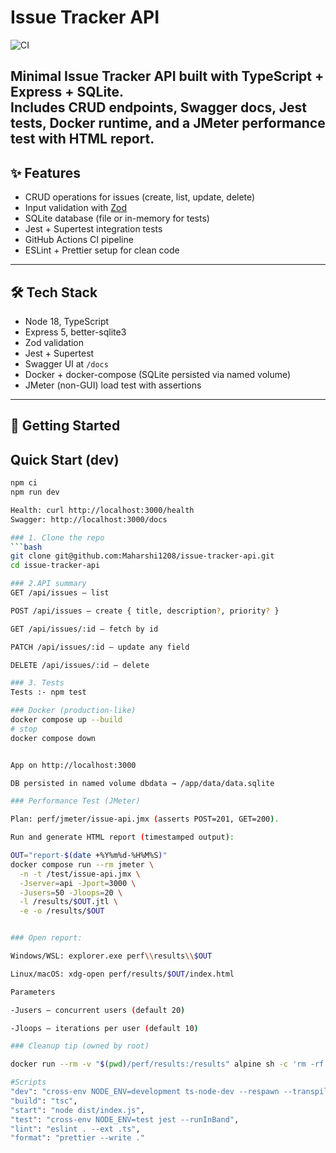 # Issue Tracker API

![CI](https://github.com/Maharshi1208/issue-tracker-api/actions/workflows/ci.yml/badge.svg)

Minimal Issue Tracker API built with **TypeScript + Express + SQLite**.  
Includes **CRUD endpoints**, **Swagger docs**, **Jest tests**, **Docker** runtime, and a **JMeter performance test** with HTML report.
---

## ✨ Features
- CRUD operations for issues (create, list, update, delete)
- Input validation with [Zod](https://zod.dev)
- SQLite database (file or in-memory for tests)
- Jest + Supertest integration tests
- GitHub Actions CI pipeline
- ESLint + Prettier setup for clean code

---

## 🛠️ Tech Stack
- Node 18, TypeScript
- Express 5, better-sqlite3
- Zod validation
- Jest + Supertest
- Swagger UI at `/docs`
- Docker + docker-compose (SQLite persisted via named volume)
- JMeter (non-GUI) load test with assertions
---

## 🚀 Getting Started

## Quick Start (dev)

```bash
npm ci
npm run dev

Health: curl http://localhost:3000/health
Swagger: http://localhost:3000/docs

### 1. Clone the repo
```bash
git clone git@github.com:Maharshi1208/issue-tracker-api.git
cd issue-tracker-api

### 2.API summary
GET /api/issues — list

POST /api/issues — create { title, description?, priority? }

GET /api/issues/:id — fetch by id

PATCH /api/issues/:id — update any field

DELETE /api/issues/:id — delete

### 3. Tests
Tests :- npm test

### Docker (production-like)
docker compose up --build
# stop
docker compose down


App on http://localhost:3000

DB persisted in named volume dbdata → /app/data/data.sqlite

### Performance Test (JMeter)

Plan: perf/jmeter/issue-api.jmx (asserts POST=201, GET=200).

Run and generate HTML report (timestamped output):

OUT="report-$(date +%Y%m%d-%H%M%S)"
docker compose run --rm jmeter \
  -n -t /test/issue-api.jmx \
  -Jserver=api -Jport=3000 \
  -Jusers=50 -Jloops=20 \
  -l /results/$OUT.jtl \
  -e -o /results/$OUT


### Open report:

Windows/WSL: explorer.exe perf\\results\\$OUT

Linux/macOS: xdg-open perf/results/$OUT/index.html

Parameters

-Jusers — concurrent users (default 20)

-Jloops — iterations per user (default 10)

### Cleanup tip (owned by root)

docker run --rm -v "$(pwd)/perf/results:/results" alpine sh -c 'rm -rf /results/*'

#Scripts
"dev": "cross-env NODE_ENV=development ts-node-dev --respawn --transpile-only src/index.ts",
"build": "tsc",
"start": "node dist/index.js",
"test": "cross-env NODE_ENV=test jest --runInBand",
"lint": "eslint . --ext .ts",
"format": "prettier --write ."

